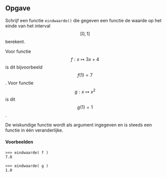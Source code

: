## Opgave
Schrijf een functie `eindwaarde()` die gegeven een functie de waarde op het einde van het interval $$[0,1]$$ berekent.

Voor functie $$f: x\mapsto 3x+4$$ is dit bijvoorbeeld $$f(1) = 7$$. Voor functie $$g: x \mapsto x^2$$ is dit $$g(1) = 1$$.

De wiskundige functie wordt als argument ingegeven en is steeds een functie in één veranderlijke.

#### Voorbeelden
```
>>> eindwaarde( f )
7.0
```

```
>>> eindwaarde( g )
1.0
```